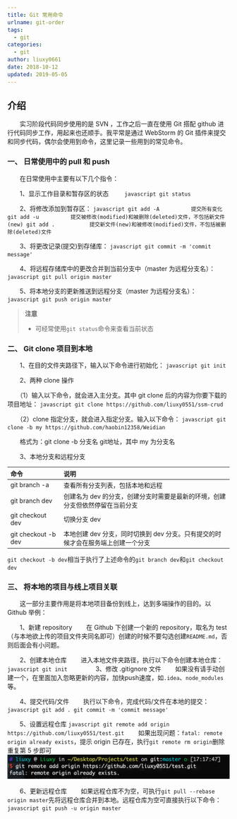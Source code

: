 ```yaml
---
title: Git 常用命令
urlname: git-order
tags:
  - git
categories:
  - git
author: liuxy0661
date: 2018-10-12
updated: 2019-05-05
---
```


## 介绍

　　实习阶段代码同步使用的是 SVN ，工作之后一直在使用 Git 搭配 github 进行代码同步工作，用起来也还顺手。我平常是通过 WebStorm 的 Git 插件来提交和同步代码，偶尔会使用到命令，这里记录一些用到的常见命令。


### 一、 日常使用中的 pull 和 push

　　在日常使用中主要有以下几个指令：

　　1、显示工作目录和暂存区的状态
　　    ``` javascript
     git status
    ```

　　2、将修改添加到暂存区：
    ``` javascript
     git add -A          提交所有变化
     git add -u          提交被修改(modified)和被删除(deleted)文件，不包括新文件(new)
     git add .           提交新文件(new)和被修改(modified)文件，不包括被删除(deleted)文件
    ```

　　3、将更改记录(提交)到存储库：
    ``` javascript
    git commit -m 'commit message'
    ```

　　4、将远程存储库中的更改合并到当前分支中（master 为远程分支名）：
    ``` javascript
    git pull origin master
    ```

　　5、将本地分支的更新推送到远程分支（master 为远程分支名）：
    ``` javascript
    git push origin master
    ```

>**注意**
>* 可经常使用`git status`命令来查看当前状态



### 二、 Git clone 项目到本地

　　1、在目的文件夹路径下，输入以下命令进行初始化：
    ``` javascript
    git init
    ```

　　2、两种 clone 操作

　　（1）输入以下命令，就会进入主分支。其中 git clone 后的内容为你要下载的项目地址：
    ``` javascript
    git clone https://github.com/liuxy0551/ssm-crud
    ```

　　（2）clone 指定分支，就会进入指定分支。输入以下命令：
    ``` javascript
     git clone -b my https://github.com/haobin12358/Weidian
    ```
    
　　格式为：git clone -b 分支名 git地址，其中 my 为分支名


　　3、本地分支和远程分支

   命令|说明
    :--------|:--------
    git branch -a|查看所有分支列表，包括本地和远程
    git branch dev|创建名为 dev 的分支，创建分支时需要是最新的环境，创建分支但依然停留在当前分支
    git checkout dev|切换分支 dev
    git checkout -b dev|本地创建 dev 分支，同时切换到 dev 分支。只有提交的时候才会在服务端上创建一个分支

   `git checkout -b dev`相当于执行了上述命令的`git branch dev`和`git checkout dev`



### 三、 将本地的项目与线上项目关联

　　这一部分主要作用是将本地项目备份到线上，达到多端操作的目的。以 Github 举例：

　　1、新建 repository
　　在 Github 下创建一个新的 repository，取名为 test（与本地欲上传的项目文件夹同名即可）创建的时候不要勾选创建`README.md`，否则后面会有小问题。

　　2、创建本地仓库
　　进入本地文件夹路径，执行以下命令创建本地仓库：
    ``` javascript
     git init
    ```
　　
　　3、修改 .gitignore 文件
　　如果没有请手动创建一个，在里面加入忽略更新的内容，加快push速度，如`.idea`、`node_modules`等。

　　4、提交代码/文件
　　执行以下命令，完成代码/文件在本地的提交：
    ``` javascript
     git add .
     git commit -m 'commit message'
    ```
    
　　5、设置远程仓库
    ``` javascript
    git remote add origin https://github.com/liuxy0551/test.git
    ```
　　如果出现问题：`fatal: remote origin already exists`，提示 origin 已存在，执行`git remote rm origin`删除重复第 5 步即可
　　![](/images/posts/git-order/1.png)

　　6、更新远程仓库
　　如果远程仓库不为空，可执行`git pull --rebase origin master`先将远程仓库合并到本地。远程仓库为空可直接执行以下命令：
    ``` javascript
    git push -u origin master
    ```

